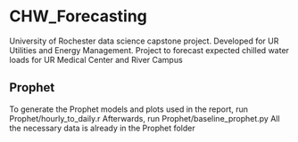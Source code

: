 # CHW_Forecasting
University of Rochester data science capstone project. Developed for UR Utilities and Energy Management. Project to forecast expected chilled water loads for UR Medical Center and River Campus

## Prophet
To generate the Prophet models and plots used in the report, run Prophet/hourly_to_daily.r
Afterwards, run Prophet/baseline_prophet.py
All the necessary data is already in the Prophet folder
